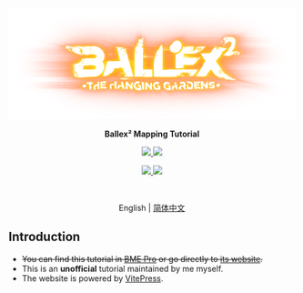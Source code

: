 <p align='center'>
  <img src='./docs/public/images/Ballex2HeroDark.png' />
</p>

<p align='center'><b>Ballex² Mapping Tutorial</b></p>

<p align='center'>
  <a href='https://store.steampowered.com/app/1383570/'>
    <img src='https://img.shields.io/badge/Steam-Ballex%C2%B2:%20The%20Hanging%20Gardens-235?style=flat'/>
  </a>
  <a href='https://store.steampowered.com/app/1809190/'>
    <img src='https://img.shields.io/badge/Steam-Ballex%C2%B2%20--%20Map%20Editor%20(BME%20Pro)-235?style=flat' />
  </a>
</p>

<p align='center'>
  <a href='https://qm.qq.com/q/2mIPnK8JIk'>
    <img src='https://img.shields.io/badge/QQ%20Group-797934847-09f?style=flat'/>
  </a>
  <a href='https://discord.gg/5NygdBmksE/'>
    <img src='https://img.shields.io/badge/Discord-5NygdBmksE-56e?style=flat' />
  </a>
</p>

<!-- <p align='center'>
  <a href='https://github.com/Withered-Flower-0422/BST/blob/main/LICENSE'>
    <img src='https://img.shields.io/github/license/Withered-Flower-0422/BST'/>
  </a>
</p> -->

<br>

<p align='center'>
  English | <a href='./README.zh-CN.md'>简体中文</a>
</p>

## Introduction

- ~~You can find this tutorial in [BME Pro](https://store.steampowered.com/app/1809190/) or go directly to [its website](https://tutorial.mushreb.com/en/).~~
- This is an **unofficial** tutorial maintained by me myself.
- The website is powered by [VitePress](https://vitepress.dev/).
